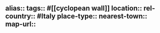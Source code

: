 alias::
tags:: #[[cyclopean wall]] 
location::
rel-country:: #Italy 
place-type::
nearest-town::
map-url::
-